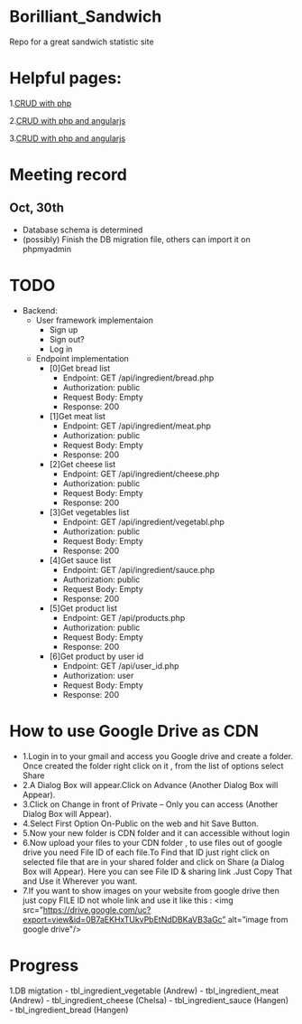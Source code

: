 # Borilliant_Sandwich
Repo for a great sandwich statistic site


# Helpful pages:

1.[CRUD with php](https://github.com/chapagain/crud-php-simple)

2.[CRUD with php and angularjs](http://angularcode.com/demo-of-a-simple-crud-restful-php-service-used-with-angularjs-and-mysql/)

3.[CRUD with php and angularjs](https://www.youtube.com/watch?v=Y_nJIp0UqI0)

# Meeting record

## Oct, 30th 
- Database schema is determined
- (possibly) Finish the DB migration file, others can import it on phpmyadmin

# TODO 
- Backend:
    - User framework implementaion 
        - Sign up
        - Sign out?
        - Log in
    - Endpoint implementation 
        - [0]Get bread list
            - Endpoint: GET /api/ingredient/bread.php
            - Authorization: public
            - Request Body: Empty
            - Response: 200
        - [1]Get meat list
            - Endpoint: GET /api/ingredient/meat.php
            - Authorization: public
            - Request Body: Empty
            - Response: 200
        - [2]Get cheese list
            - Endpoint: GET /api/ingredient/cheese.php
            - Authorization: public
            - Request Body: Empty
            - Response: 200
        - [3]Get vegetables list
            - Endpoint: GET /api/ingredient/vegetabl.php
            - Authorization: public
            - Request Body: Empty
            - Response: 200
        - [4]Get sauce list
            - Endpoint: GET /api/ingredient/sauce.php
            - Authorization: public
            - Request Body: Empty
            - Response: 200
        - [5]Get product list
            - Endpoint: GET /api/products.php
            - Authorization: public
            - Request Body: Empty
            - Response: 200
        - [6]Get product by user id
            - Endpoint: GET /api/user_id.php
            - Authorization: user
            - Request Body: Empty
            - Response: 200


# How to use Google Drive as CDN
- 1.Login in to your gmail and access you Google drive and create a folder. Once created the folder right click on it , from the list of options select Share
- 2.A Dialog Box will appear.Click on Advance (Another Dialog Box will Appear).
- 3.Click on Change in front of Private – Only you can access (Another Dialog Box will Appear).
- 4.Select First Option On-Public on the web and hit Save Button.
- 5.Now your new folder is CDN folder and it can accessible without login
- 6.Now upload your files to your CDN folder , to use files out of google drive you need File ID of each file.To Find that ID just right click on selected file that are in your shared folder and click on Share (a Dialog Box will Appear). Here you can see File ID & sharing link .Just Copy That and Use it Wherever you want.
- 7.If you want to show images on your website from google drive then just copy FILE ID not whole link and use it like this :
<img src=”https://drive.google.com/uc?export=view&id=0B7aEKHxTUkvPbEtNdDBKaVB3aGc” alt=”image from google drive"/>


# Progress
1.DB migtation
    - tbl_ingredient_vegetable (Andrew)
    - tbl_ingredient_meat (Andrew)
    - tbl_ingredient_cheese (Chelsa)
    - tbl_ingredient_sauce (Hangen)
    - tbl_ingredient_bread (Hangen)

